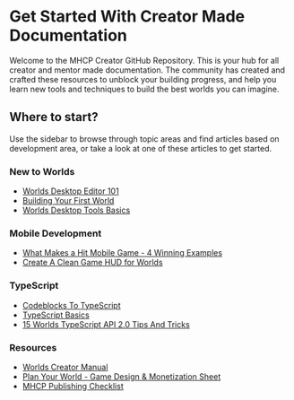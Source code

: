 # Get Started With Creator Made Documentation

Welcome to the MHCP Creator GitHub Repository. This is your hub for all creator and mentor made documentation. The community has created and crafted these resources to unblock your building progress, and help you learn new tools and techniques to build the best worlds you can imagine.

## Where to start?

Use the sidebar to browse through topic areas and find articles based on development area, or take a look at one of these articles to get started.

### New to Worlds
- [Worlds Desktop Editor 101](https://mhcpcreators.github.io/worlds-documentation/docs.html#docs/understanding-the-desktop-editor/Worlds%20Desktop%20Editor%20101.md)
- [Building Your First World](https://mhcpcreators.github.io/worlds-documentation/docs.html#docs/creating-a-world/Building%20Your%20First%20World.md)
- [Worlds Desktop Tools Basics](https://mhcpcreators.github.io/worlds-documentation/docs.html#docs%2Funderstanding-the-desktop-editor%2FWorlds%20Desktop%20Tools%20Basics.md)

### Mobile Development
- [What Makes a Hit Mobile Game - 4 Winning Examples](https://mhcpcreators.github.io/worlds-documentation/docs.html#docs/creating-a-world/What%20Makes%20a%20Hit%20Mobile%20Game%20-%204%20Winning%20Examples.md)
- [Create A Clean Game HUD for Worlds](https://mhcpcreators.github.io/worlds-documentation/docs.html#docs/creating-a-world/Create%20a%20Clean%20Game%20HUD%20for%20Worlds.md)

### TypeScript
- [Codeblocks To TypeScript](https://mhcpcreators.github.io/worlds-documentation/docs.html#docs/getting-started-with-scripting/Codeblock%20to%20TypeScript.md)
- [TypeScript Basics](https://mhcpcreators.github.io/worlds-documentation/docs.html#docs/getting-started-with-scripting/TypeScript%20Basics-%20Beginner-Friendly%20Session%20for%20Worlds.md)
- [15 Worlds TypeScript API 2.0 Tips And Tricks](https://mhcpcreators.github.io/worlds-documentation/docs.html#docs/getting-started-with-scripting/15%20Worlds%20TypeScript%20API%202.0%20Tips%20and%20Tricks.md)

### Resources
- [Worlds Creator Manual](https://mhcpcreators.github.io/worlds-documentation/docs.html#docs/manuals-and-cheat-sheets/Worlds%20Creator%20Manual%20Essentials%20Made%20Easy.md)
- [Plan Your World - Game Design & Monetization Sheet](https://mhcpcreators.github.io/worlds-documentation/docs.html#docs/manuals-and-cheat-sheets/Plan%20Your%20World%20-%20Game%20Design%20%26%20Monetization%20Sheet.md)
- [MHCP Publishing Checklist](https://mhcpcreators.github.io/worlds-documentation/docs.html#docs/manuals-and-cheat-sheets/MHCP_Publishing_Checklist_r2v1.pdf)
